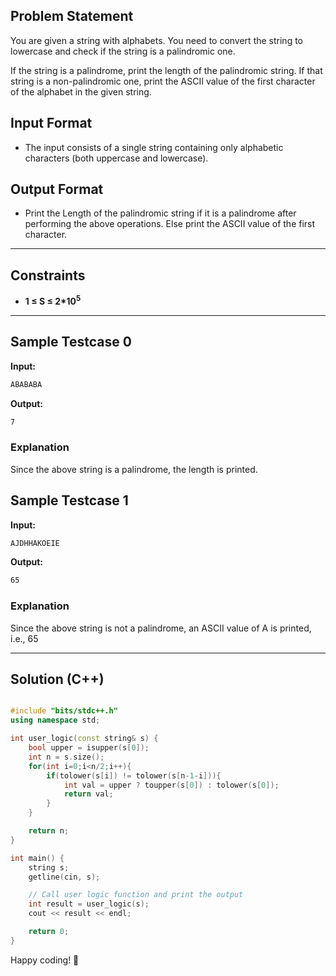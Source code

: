 ## Problem Statement

You are given a string with alphabets. You need to convert the string to lowercase and check if the string is a palindromic one.

If the string is a palindrome, print the length of the palindromic string. If that string is a non-palindromic one, print the ASCII value of the first character of the alphabet in the given string.

## Input Format

- The input consists of a single string containing only alphabetic characters (both uppercase and lowercase). 

## Output Format

- Print the Length of the palindromic string if it is a palindrome after performing the above operations. Else print the ASCII value of the first character.

---

## Constraints
- **1 ≤ S ≤ 2*10<sup>5</sup>**

---

## Sample Testcase 0

**Input:**
```bash
ABABABA
```

**Output:**
```bash
7
```

### Explanation

Since the above string is a palindrome, the length is printed.

## Sample Testcase 1

**Input:**
```bash
AJDHHAKOEIE
```

**Output:**
```bash
65
```

### Explanation

Since the above string is not a palindrome, an ASCII value of A is printed, i.e., 65

---

## Solution (C++)

```cpp

#include "bits/stdc++.h"
using namespace std;

int user_logic(const string& s) {
    bool upper = isupper(s[0]);
    int n = s.size();
    for(int i=0;i<n/2;i++){
        if(tolower(s[i]) != tolower(s[n-1-i])){
            int val = upper ? toupper(s[0]) : tolower(s[0]);
            return val;
        }
    }

    return n;
}

int main() {
    string s;
    getline(cin, s);

    // Call user logic function and print the output
    int result = user_logic(s);
    cout << result << endl;

    return 0;
}

```


Happy coding! 🚀
